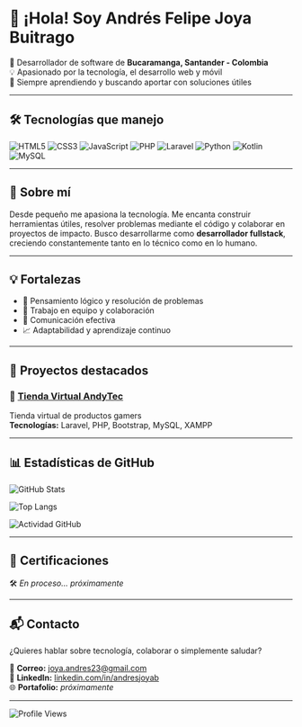 # 👋 ¡Hola! Soy Andrés Felipe Joya Buitrago

🎯 Desarrollador de software de **Bucaramanga, Santander - Colombia**  
💡 Apasionado por la tecnología, el desarrollo web y móvil  
🚀 Siempre aprendiendo y buscando aportar con soluciones útiles

---

## 🛠 Tecnologías que manejo

![HTML5](https://img.shields.io/badge/HTML5-E34F26?style=for-the-badge&logo=html5&logoColor=white)
![CSS3](https://img.shields.io/badge/CSS3-1572B6?style=for-the-badge&logo=css3&logoColor=white)
![JavaScript](https://img.shields.io/badge/JavaScript-F7DF1E?style=for-the-badge&logo=javascript&logoColor=black)
![PHP](https://img.shields.io/badge/PHP-777BB4?style=for-the-badge&logo=php&logoColor=white)
![Laravel](https://img.shields.io/badge/Laravel-FF2D20?style=for-the-badge&logo=laravel&logoColor=white)
![Python](https://img.shields.io/badge/Python-3776AB?style=for-the-badge&logo=python&logoColor=white)
![Kotlin](https://img.shields.io/badge/Kotlin-0095D5?style=for-the-badge&logo=kotlin&logoColor=white)
![MySQL](https://img.shields.io/badge/MySQL-4479A1?style=for-the-badge&logo=mysql&logoColor=white)

---

## 📌 Sobre mí

Desde pequeño me apasiona la tecnología. Me encanta construir herramientas útiles, resolver problemas mediante el código y colaborar en proyectos de impacto. Busco desarrollarme como **desarrollador fullstack**, creciendo constantemente tanto en lo técnico como en lo humano.

---

## 💡 Fortalezas

- 🧠 Pensamiento lógico y resolución de problemas  
- 🤝 Trabajo en equipo y colaboración  
- 📢 Comunicación efectiva  
- 📈 Adaptabilidad y aprendizaje continuo

---

## 🚀 Proyectos destacados

### 🔹 [Tienda Virtual AndyTec](https://github.com/Sandrez12/AndyTec.git)
Tienda virtual de productos gamers  
**Tecnologías:** Laravel, PHP, Bootstrap, MySQL, XAMPP

---

## 📊 Estadísticas de GitHub

<!-- GitHub Stats -->
![GitHub Stats](https://github-readme-stats.vercel.app/api?username=Sandrez12&show_icons=true&theme=tokyonight&hide=prs,issues)

<!-- Lenguajes más usados -->
![Top Langs](https://github-readme-stats.vercel.app/api/top-langs/?username=Sandrez12&layout=donut&theme=tokyonight)

<!-- Gráfico de actividad -->
![Actividad GitHub](https://github-readme-activity-graph.vercel.app/graph?username=Sandrez12&theme=tokyo-night)

---

## 📜 Certificaciones

🛠 *En proceso... próximamente*

---

## 📬 Contacto

¿Quieres hablar sobre tecnología, colaborar o simplemente saludar?

📧 **Correo:** joya.andres23@gmail.com  
💼 **LinkedIn:** [linkedin.com/in/andresjoyab](https://www.linkedin.com/in/andresjoyab/)  
🌐 **Portafolio:** *próximamente*

---

![Profile Views](https://komarev.com/ghpvc/?username=andresjoyab&label=Visitas%20al%20perfil&color=0e75b6&style=flat)
